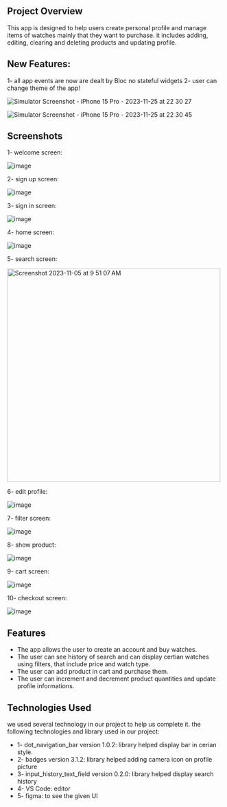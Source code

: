 ## Project Overview
   This app is designed to help users create personal profile and manage items of watches mainly that they want to purchase. it includes adding, editing, clearing and deleting products and updating profile. 

## New Features:
1- all app events are now are dealt by Bloc no stateful widgets
2- user can change theme of the app!

![Simulator Screenshot - iPhone 15 Pro - 2023-11-25 at 22 30 27](https://github.com/Raff22/Project-6/assets/86999942/a570c919-2599-460e-97e4-1bf219688619)

![Simulator Screenshot - iPhone 15 Pro - 2023-11-25 at 22 30 45](https://github.com/Raff22/Project-6/assets/86999942/ca2cfeca-c867-4ee9-9b6e-1360cd2d98c2)


## Screenshots

1- welcome screen:

![image](https://github.com/LMogdad/Project-4/assets/87881470/33743281-3306-44dd-a6ba-4656dfe1c6c6)

2- sign up screen:

![image](https://github.com/LMogdad/Project-4/assets/87881470/d6753569-ae0d-4ecf-8d8e-1318a882f0fa)

3- sign in screen:

![image](https://github.com/LMogdad/Project-4/assets/87881470/409771ee-10de-4251-b2c8-dbec64adf5d3)

4- home screen:

![image](https://github.com/LMogdad/Project-4/assets/87881470/e6674f22-c863-4ea7-a00d-5a141ad0e0e6)

5- search screen:

<img width="497" alt="Screenshot 2023-11-05 at 9 51 07 AM" src="https://github.com/Raff22/Project-4/assets/86999942/128aec71-24b6-452d-bc9a-d8963a66e40e">


6- edit profile:

![image](https://github.com/LMogdad/Project-4/assets/87881470/a101cab9-1861-4770-8660-3127556b5a7d)

7- filter screen:

![image](https://github.com/LMogdad/Project-4/assets/87881470/112f3cd4-0112-498a-9453-54300cfe1d96)

8- show product:

![image](https://github.com/LMogdad/Project-4/assets/87881470/8dfa2927-f48a-4477-9e68-7246fab0130e)

9- cart screen:

![image](https://github.com/LMogdad/Project-4/assets/87881470/48fdcabe-1e73-45ad-afa5-37972b456d63)

10- checkout screen:

![image](https://github.com/LMogdad/Project-4/assets/87881470/b127768b-81e4-4fc3-b8a9-82e86596b78c)

## Features

* The app allows the user to create an account and buy watches.
* The user can see history of search and can display certian watches using filters, that include price and watch type.
* The user can add product in cart and purchase them.
* The user can increment and decrement product quantities and update profile informations. 

## Technologies Used

we used several technology in our project to help us complete it. the following technologies and library used in our project:

* 1- dot_navigation_bar version 1.0.2: library
  helped display bar in cerian style.
* 2- badges version 3.1.2: library
  helped adding camera icon on profile picture
* 3- input_history_text_field version 0.2.0: library
  helped display search history
* 4- VS Code: editor
* 5- figma: to see the given UI

